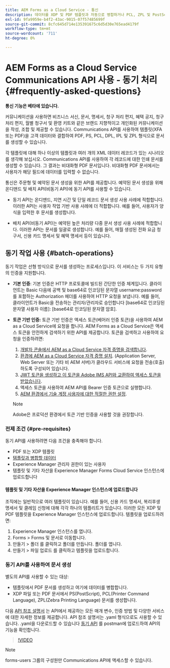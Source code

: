 ```yaml
---
title: AEM Forms as a Cloud Service - 통신
description: 데이터를 XDP 및 PDF 템플릿과 자동으로 병합하거나 PCL, ZPL 및 PostScript 형식으로 출력을 생성합니다
exl-id: 9fa9959e-b4f2-43ac-9015-07f57485699f
source-git-commit: 8cfc645d714e135391675c6d5d30e765ead4179f
workflow-type: tm+mt
source-wordcount: '711'
ht-degree: 0%

---
```



# AEM Forms as a Cloud Service Communications API 사용 - 동기 처리 {#frequently-asked-questions}

**통신 기능은 베타에 있습니다.**

커뮤니케이션을 사용하면 비즈니스 서신, 문서, 명세서, 청구 처리 편지, 혜택 공지, 청구 처리 편지, 월별 청구서 및 환영 키트와 같은 브랜드 지향적이고 개인화된 커뮤니케이션을 작성, 조합 및 제공할 수 있습니다. Communications API를 사용하여 템플릿(XFA 또는 PDF)을 고객 데이터와 결합하여 PDF, PS, PCL, DPL, IPL 및 ZPL 형식으로 문서를 생성할 수 있습니다.

각 템플릿에 대해 하나 이상의 템플릿과 여러 개의 XML 데이터 레코드가 있는 시나리오를 생각해 보십시오. Communications API를 사용하여 각 레코드에 대한 인쇄 문서를 생성할 수 있습니다. <!-- You can also combine the records into a single document. --> 그 결과는 비대화형 PDF 문서입니다. 비대화형 PDF 문서에서는 사용자가 해당 필드에 데이터를 입력할 수 없습니다.


통신은 주문형 및 예약된 문서 생성을 위한 API를 제공합니다. 예약된 문서 생성을 위해 온디맨드 및 배치 API(비동기 API)에 동기 API를 사용할 수 있습니다.

* 동기 API는 온디맨드, 지연 시간 및 단일 레코드 문서 생성 사용 사례에 적합합니다. 이러한 API는 사용자 작업 기반 사용 사례에 더 적합합니다. 예를 들어, 사용자가 양식을 입력한 후 문서를 생성합니다.

* 배치 API(비동기 API)는 예약된 높은 처리량 다중 문서 생성 사용 사례에 적합합니다. 이러한 API는 문서를 일괄로 생성합니다. 예를 들어, 매월 생성된 전화 요금 청구서, 신용 카드 명세서 및 혜택 명세서 등이 있습니다.

## 동기 작업 사용 {#batch-operations}

동기 작업은 선형 방식으로 문서를 생성하는 프로세스입니다. 이 서비스는 두 가지 유형의 인증을 지원합니다.

* **기본 인증**: 기본 인증은 HTTP 프로토콜에 빌드된 간단한 인증 체계입니다. 클라이언트는 Basic 다음에 공백 및 base64로 인코딩된 문자열 username:password를 포함하는 Authorization 헤더를 사용하여 HTTP 요청을 보냅니다. 예를 들어, 클라이언트가 Basic을 전송하는 관리자/관리자로 승인합니다 [base64로 인코딩된 문자열 사용자 이름]: [base64로 인코딩된 문자열 암호].

* **토큰 기반 인증:** 토큰 기반 인증은 액세스 토큰(베어러 인증 토큰)을 사용하여 AEM as a Cloud Service에 요청을 합니다. AEM Forms as a Cloud Service은 액세스 토큰을 안전하게 검색하기 위한 API를 제공합니다. 토큰을 검색하고 사용하여 요청을 인증하려면:

   1. [개발자 콘솔에서 AEM as a Cloud Service 자격 증명을 검색합니다](https://experienceleague.adobe.com/docs/experience-manager-learn/getting-started-with-aem-headless/authentication/service-credentials.html).
   1. [환경에 AEM as a Cloud Service 자격 증명 설치](https://experienceleague.adobe.com/docs/experience-manager-learn/getting-started-with-aem-headless/authentication/service-credentials.html). (Application Server, Web Server 또는 기타 비 AEM 서버)가 클라우드 서비스에 요청을 전송(호출)하도록 구성되어 있습니다.
   1. [JWT 토큰을 생성하고 이 토큰을 Adobe IMS API와 교환하여 액세스 토큰을 받았습니다](https://experienceleague.adobe.com/docs/experience-manager-learn/getting-started-with-aem-headless/authentication/service-credentials.html).
   1. 액세스 토큰을 사용하여 AEM API를 Bearer 인증 토큰으로 실행합니다.
   1. [AEM 환경에서 기술 계정 사용자에 대한 적절한 권한 설정](https://experienceleague.adobe.com/docs/experience-manager-learn/getting-started-with-aem-headless/authentication/service-credentials.html?lang=en#configure-access-in-aem).

   >[!NOTE]
   >
   >Adobe은 프로덕션 환경에서 토큰 기반 인증을 사용할 것을 권장합니다.

### 전제 조건 {#pre-requisites}

동기 API를 사용하려면 다음 조건을 충족해야 합니다.

* PDF 또는 XDP 템플릿
* [템플릿과 병합할 데이터](#form-data)
* Experience Manager 관리자 권한이 있는 사용자
* 템플릿 및 기타 자산을 Experience Manager Forms Cloud Service 인스턴스에 업로드합니다

#### 템플릿 및 기타 자산을 Experience Manager 인스턴스에 업로드합니다

조직에는 일반적으로 여러 템플릿이 있습니다. 예를 들어, 신용 카드 명세서, 복리후생 명세서 및 클레임 신청에 대해 각각 하나의 템플리트가 있습니다. 이러한 모든 XDP 및 PDF 템플릿을 Experience Manager 인스턴스에 업로드합니다. 템플릿을 업로드하려면:

1. Experience Manager 인스턴스를 엽니다.
1. Forms > Forms 및 문서로 이동합니다.
1. 만들기 > 폴더 를 클릭하고 폴더를 만듭니다. 폴더를 엽니다.
1. 만들기 > 파일 업로드 를 클릭하고 템플릿을 업로드합니다.

### 동기 API를 사용하여 문서 생성

별도의 API를 사용할 수 있는 대상:

* 템플릿에서 PDF 문서를 생성하고 여기에 데이터를 병합합니다.
* XDP 파일 또는 PDF 문서에서 PS(PostScript), PCL(Printer Command Language), ZPL(Zebra Printing Language) 문서를 생성합니다.

다음 [API 참조 설명서](https://www.adobe.io/experience-manager-forms-cloud-service-developer-reference/api/sync/#tag/Communications-Services) 는 API에서 제공하는 모든 매개 변수, 인증 방법 및 다양한 서비스에 대한 자세한 정보를 제공합니다. API 참조 설명서는 .yaml 형식으로도 사용할 수 있습니다. .yaml을 다운로드할 수 있습니다 [동기 API](assets/sync.yaml) 를 postman에 업로드하여 API의 기능을 확인합니다.

>[!VIDEO](https://video.tv.adobe.com/v/335771)

>[!NOTE]
>
>forms-users 그룹의 구성원만 Communications API에 액세스할 수 있습니다.


